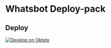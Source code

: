 # Whatsbot Deploy-pack

## Deploy
[![Develop on Okteto](https://okteto.com/develop-okteto.svg)](https://cloud.okteto.com/deploy)
